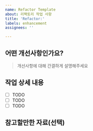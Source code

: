 ```yaml
---
name: Refactor Template
about: 리팩토리 작업 사항
title: 'Refactor:'
labels: enhancement
assignees: ''

---
```


## 어떤 개선사항인가요?

> 개선사항에 대해 간결하게 설명해주세요

## 작업 상세 내용

- [ ] TODO
- [ ] TODO
- [ ] TODO

## 참고할만한 자료(선택)
